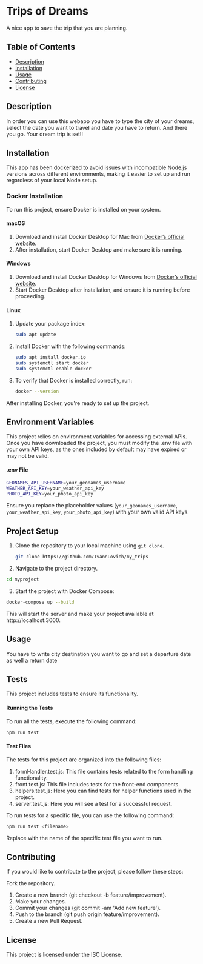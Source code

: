 # Trips of Dreams

A nice app to save the trip that you are planning.

## Table of Contents

- [Description](#description)
- [Installation](#installation)
- [Usage](#usage)
- [Contributing](#contributing)
- [License](#license)

## Description

In order you can use this webapp you have to type the city of your dreams, select the date you want to travel and date you have to return. And there you go. Your dream trip is set!!

## Installation

This app has been dockerized to avoid issues with incompatible Node.js versions across different environments, making it easier to set up and run regardless of your local Node setup.

### Docker Installation

To run this project, ensure Docker is installed on your system.

#### macOS

1. Download and install Docker Desktop for Mac from [Docker’s official website](https://www.docker.com/products/docker-desktop/).
2. After installation, start Docker Desktop and make sure it is running.

#### Windows

1. Download and install Docker Desktop for Windows from [Docker’s official website](https://www.docker.com/products/docker-desktop/).
2. Start Docker Desktop after installation, and ensure it is running before proceeding.

#### Linux

1. Update your package index:

   ```bash
   sudo apt update
   ```

2. Install Docker with the following commands:

   ```bash
   sudo apt install docker.io
   sudo systemctl start docker
   sudo systemctl enable docker
   ```

3. To verify that Docker is installed correctly, run:

   ```bash
   docker --version
   ```

After installing Docker, you're ready to set up the project.

## Environment Variables

This project relies on environment variables for accessing external APIs. Once you have downloaded the project, you must modify the .env file with your own API keys, as the ones included by default may have expired or may not be valid.

#### .env File

```bash
GEONAMES_API_USERNAME=your_geonames_username
WEATHER_API_KEY=your_weather_api_key
PHOTO_API_KEY=your_photo_api_key

```

Ensure you replace the placeholder values (`your_geonames_username`, `your_weather_api_key`, `your_photo_api_key`) with your own valid API keys.

## Project Setup

1. Clone the repository to your local machine using `git clone`.

   ```bash
   git clone https://github.com/IvannLovich/my_trips
   ```

2. Navigate to the project directory.

```bash
cd myproject
```

3. Start the project with Docker Compose:

```bash
docker-compose up --build
```

This will start the server and make your project available at http://localhost:3000.

## Usage

You have to write city destination you want to go and set a departure date as well a return date

## Tests

This project includes tests to ensure its functionality.

#### Running the Tests

To run all the tests, execute the following command:

```bash
npm run test
```

#### Test Files

The tests for this project are organized into the following files:

1. formHandler.test.js: This file contains tests related to the form handling functionality.
2. front.test.js: This file includes tests for the front-end components.
3. helpers.test.js: Here you can find tests for helper functions used in the project.
4. server.test.js: Here you will see a test for a successful request.

To run tests for a specific file, you can use the following command:

```bash
npm run test <filename>
```

Replace <filename> with the name of the specific test file you want to run.

## Contributing

If you would like to contribute to the project, please follow these steps:

Fork the repository.

1. Create a new branch (git checkout -b feature/improvement).
2. Make your changes.
3. Commit your changes (git commit -am 'Add new feature').
4. Push to the branch (git push origin feature/improvement).
5. Create a new Pull Request.

## License

This project is licensed under the ISC License.
